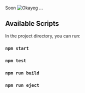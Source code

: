 Soon ![Okayeg](https://cdn.betterttv.net/emote/5de9cb6191129e77b47ca987/1x) ...


## Available Scripts

In the project directory, you can run:

### `npm start`

### `npm test`

### `npm run build`

### `npm run eject`
